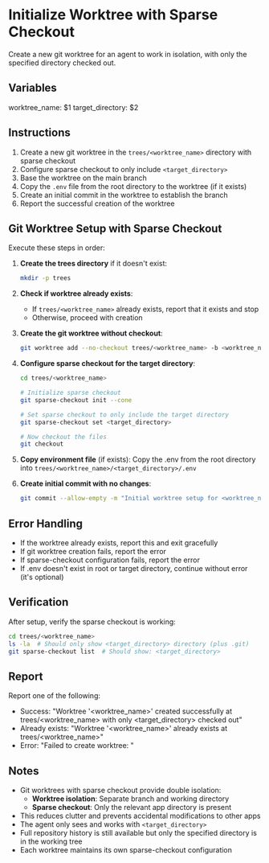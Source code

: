 # Initialize Worktree with Sparse Checkout

Create a new git worktree for an agent to work in isolation, with only the specified directory checked out.

## Variables
worktree_name: $1
target_directory: $2

## Instructions

1. Create a new git worktree in the `trees/<worktree_name>` directory with sparse checkout
2. Configure sparse checkout to only include `<target_directory>`
3. Base the worktree on the main branch
4. Copy the `.env` file from the root directory to the worktree (if it exists)
5. Create an initial commit in the worktree to establish the branch
6. Report the successful creation of the worktree

## Git Worktree Setup with Sparse Checkout

Execute these steps in order:

1. **Create the trees directory** if it doesn't exist:
   ```bash
   mkdir -p trees
   ```

2. **Check if worktree already exists**:
   - If `trees/<worktree_name>` already exists, report that it exists and stop
   - Otherwise, proceed with creation

3. **Create the git worktree without checkout**:
   ```bash
   git worktree add --no-checkout trees/<worktree_name> -b <worktree_name>
   ```

4. **Configure sparse checkout for the target directory**:
   ```bash
   cd trees/<worktree_name>
   
   # Initialize sparse checkout
   git sparse-checkout init --cone
   
   # Set sparse checkout to only include the target directory
   git sparse-checkout set <target_directory>
   
   # Now checkout the files
   git checkout
   ```

5. **Copy environment file** (if exists):
   Copy the .env from the root directory into `trees/<worktree_name>/<target_directory>/.env`

6. **Create initial commit with no changes**:
   ```bash
   git commit --allow-empty -m "Initial worktree setup for <worktree_name> with sparse checkout of <target_directory>"
   ```

## Error Handling

- If the worktree already exists, report this and exit gracefully
- If git worktree creation fails, report the error
- If sparse-checkout configuration fails, report the error
- If .env doesn't exist in root or target directory, continue without error (it's optional)

## Verification

After setup, verify the sparse checkout is working:
```bash
cd trees/<worktree_name>
ls -la  # Should only show <target_directory> directory (plus .git)
git sparse-checkout list  # Should show: <target_directory>
```

## Report

Report one of the following:
- Success: "Worktree '<worktree_name>' created successfully at trees/<worktree_name> with only <target_directory> checked out"
- Already exists: "Worktree '<worktree_name>' already exists at trees/<worktree_name>"
- Error: "Failed to create worktree: <error message>"

## Notes

- Git worktrees with sparse checkout provide double isolation:
  - **Worktree isolation**: Separate branch and working directory
  - **Sparse checkout**: Only the relevant app directory is present
- This reduces clutter and prevents accidental modifications to other apps
- The agent only sees and works with `<target_directory>`
- Full repository history is still available but only the specified directory is in the working tree
- Each worktree maintains its own sparse-checkout configuration